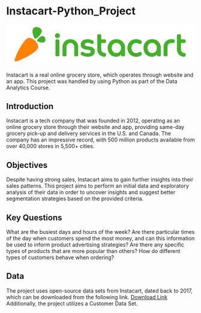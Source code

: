 # Instacart-Python_Project

![Instacart](https://github.com/mrparyani/Instacart_Python_Project/blob/main/04%20Analysis/Visualizations/Instacart%20-%20Logo.png)

Instacart is a real online grocery store, which operates through website and an app. 
This project was handled by using Python as part of the Data Analytics Course.

## Introduction
Instacart is a tech company that was founded in 2012, operating as an online grocery store through their website and app, providing same-day grocery pick-up and delivery services in the U.S. and Canada. The company has an impressive record, with 500 million products available from over 40,000 stores in 5,500+ cities.

## Objectives
Despite having strong sales, Instacart aims to gain further insights into their sales patterns. This project aims to perform an initial data and exploratory analysis of their data in order to uncover insights and suggest better segmentation strategies based on the provided criteria.

## Key Questions
What are the busiest days and hours of the week?
Are there particular times of the day when customers spend the most money, and can this information be used to inform product advertising strategies?
Are there any specific types of products that are more popular than others?
How do different types of customers behave when ordering?

## Data
The project uses open-source data sets from Instacart, dated back to 2017, which can be downloaded from the following link. [Download Link](https://www.instacart.com/datasets/grocery-shopping-2017)
Additionally, the project utilizes a Customer Data Set.
